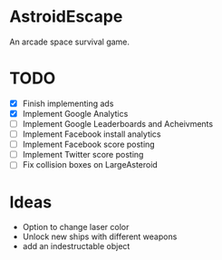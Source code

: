AstroidEscape
=============

An arcade space survival game.


TODO
====
- [x] Finish implementing ads
- [x] Implement Google Analytics
- [ ] Implement Google Leaderboards and Acheivments
- [ ] Implement Facebook install analytics
- [ ] Implement Facebook score posting
- [ ] Implement Twitter score posting
- [ ] Fix collision boxes on LargeAsteroid

Ideas
=====
- Option to change laser color
- Unlock new ships with different weapons
- add an indestructable object
